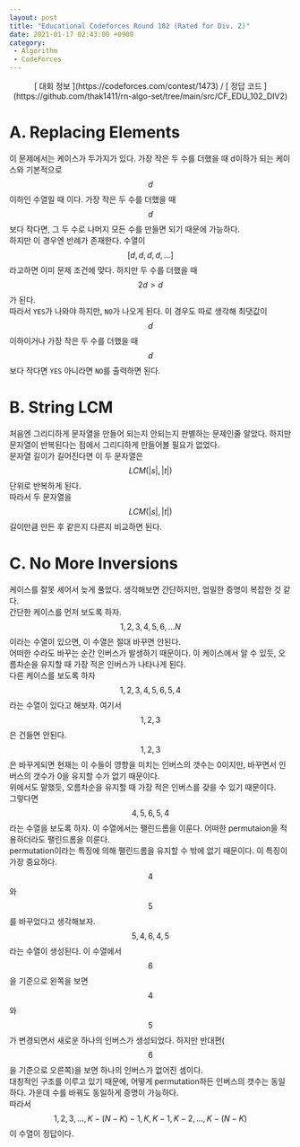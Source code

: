 ```yaml
---
layout: post
title: "Educational Codeforces Round 102 (Rated for Div. 2)"
date: 2021-01-17 02:43:00 +0900
category:
 - Algorithm
 - CodeForces
---
```

<script type="text/javascript" 
src="https://cdn.mathjax.org/mathjax/latest/MathJax.js?config=TeX-AMS_HTML">
</script>
<center>
<div markdown="1">
[ 대회 정보 ](https://codeforces.com/contest/1473) / [ 정답 코드 ](https://github.com/thak1411/rn-algo-set/tree/main/src/CF_EDU_102_DIV2)
</div>
</center>

# A. Replacing Elements

이 문제에서는 케이스가 두가지가 있다. 가장 작은 두 수를 더했을 때 d이하가 되는 케이스와 기본적으로 $$d$$이하인 수열일 때 이다.
가장 작은 두 수를 더했을 때 $$d$$보다 작다면, 그 두 수로 나머지 모든 수를 만들면 되기 때문에 가능하다.  
하지만 이 경우엔 반례가 존재한다. 수열이 $$[d, d, d, d, \ldots]$$라고하면 이미 문제 조건에 맞다. 하지만 두 수를 더했을 때 $$2d > d$$가 된다.  
따라서 `YES`가 나와야 하지만, `NO`가 나오게 된다. 이 경우도 따로 생각해 최댓값이 $$d$$이하이거나 가장 작은 두 수를 더했을 때 $$d$$보다 작다면 `YES` 아니라면 `NO`를 출력하면 된다.

# B. String LCM

처음엔 그리디하게 문자열을 만들어 되는지 안되는지 판별하는 문제인줄 알았다. 하지만 문자열이 반복된다는 점에서 그리디하게 만들어볼 필요가 없었다.  
문자열 길이가 길어진다면 이 두 문자열은 $$LCM(|s|, |t|)$$단위로 반복하게 된다.  
따라서 두 문자열을 $$LCM(|s|, |t|)$$길이만큼 만든 후 같은지 다른지 비교하면 된다.

# C. No More Inversions

케이스를 잘못 세어서 늦게 풀었다. 생각해보면 간단하지만, 엄밀한 증명이 복잡한 것 같다.  
간단한 케이스를 먼저 보도록 하자. $$1, 2, 3, 4, 5, 6, \ldots N$$ 이라는 수열이 있으면, 이 수열은 절대 바꾸면 안된다.  
어떠한 수라도 바꾸는 순간 인버스가 발생하기 때문이다. 이 케이스에서 알 수 있듯, 오름차순을 유지할 때 가장 적은 인버스가 나타나게 된다.  
다른 케이스를 보도록 하자 $$1, 2, 3, 4, 5, 6, 5, 4$$ 라는 수열이 있다고 해보자. 여기서 $$1, 2, 3$$은 건들면 안된다.  
$$1, 2, 3$$은 바꾸게되면 현재는 이 수들이 영향을 미치는 인버스의 갯수는 0이지만, 바꾸면서 인버스의 갯수가 0을 유지할 수가 없기 때문이다.  
위에서도 말했듯, 오름차순을 유지할 때 가장 적은 인버스를 갖을 수 있기 때문이다.  
그렇다면 $$4, 5, 6, 5, 4$$ 라는 수열을 보도록 하자. 이 수열에서는 팰린드롬을 이룬다. 어떠한 permutaion을 적용하더라도 팰린드롬을 이룬다.  
permutation이라는 특징에 의해 팰린드롬을 유지할 수 밖에 없기 때문이다. 이 특징이 가장 중요하다. $$4$$와 $$5$$를 바꾸었다고 생각해보자.  
$$5, 4, 6, 4, 5$$ 라는 수열이 생성된다. 이 수열에서 $$6$$을 기준으로 왼쪽을 보면 $$4$$와 $$5$$가 변경되면서 새로운 하나의 인버스가 생성되었다. 하지만 반대편($$6$$을 기준으로 오른쪽)을 보면 하나의 인버스가 없어진 셈이다.  
대칭적인 구조를 이루고 있기 때문에, 어떻게 permutation하든 인버스의 갯수는 동일하다. 가운데 수를 바꿔도 동일하게 증명이 가능하다.  
따라서 $$1, 2, 3, \ldots, K - (N - K) - 1, K, K - 1, K - 2, \ldots, K - (N - K)$$ 이 수열이 정답이다.